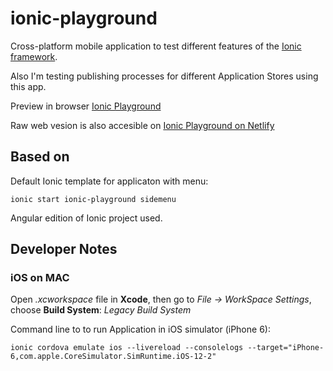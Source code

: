 # ionic-playground

Cross-platform mobile application to test different features of the [Ionic framework](https://ionicframework.com/).

Also I'm testing publishing processes for different Application Stores using this app.

Preview in browser [Ionic Playground](https://karpolan.com/demos/ionic-playground/)

Raw web vesion is also accesible on [Ionic Playground on Netlify](https://ionic-playground.netlify.com/)

## Based on

Default Ionic template for applicaton with menu:

```
ionic start ionic-playground sidemenu
```

Angular edition of Ionic project used.

## Developer Notes

### iOS on MAC

Open _.xcworkspace_ file in **Xcode**, then go to _File -> WorkSpace Settings_, choose **Build System**: _Legacy Build System_

Command line to to run Application in iOS simulator (iPhone 6):

```
ionic cordova emulate ios --livereload --consolelogs --target="iPhone-6,com.apple.CoreSimulator.SimRuntime.iOS-12-2"
```
